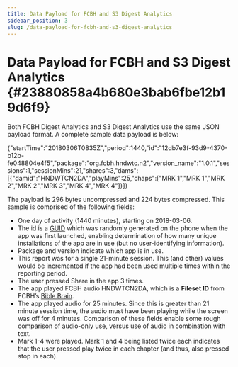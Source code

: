 ```yaml
---
title: Data Payload for FCBH and S3 Digest Analytics
sidebar_position: 3
slug: /data-payload-for-fcbh-and-s3-digest-analytics
---
```




# **Data Payload for FCBH and S3 Digest Analytics** {#23880858a4b680e3bab6fbe12b19d6f9}


Both FCBH Digest Analytics and S3 Digest Analytics use the same JSON payload format. A complete sample data payload is below:


{"startTime":"20180306T0835Z","period":1440,"id":"12db7e3f-93d9-4370-b12b-fe048804e4f5","package":"org.fcbh.hndwtc.n2","version_name":"1.0.1","sessions":1,"sessionMins":21,"shares":3,"dams":[{"damid":"HNDWTCN2DA","playMins":25,"chaps":["MRK 1","MRK 1","MRK 2","MRK 2","MRK 3","MRK 4","MRK 4"]}]}


The payload is 296 bytes uncompressed and 224 bytes compressed. This sample is comprised of the following fields:

- One day of activity (1440 minutes), starting on 2018-03-06.
- The id is a [GUID](https://en.wikipedia.org/wiki/Universally_unique_identifier) which was randomly generated on the phone when the app was first launched, enabling determination of how many unique installations of the app are in use (but no user-identifying information).
- Package and version indicate which app is in use.
- This report was for a single 21-minute session. This (and other) values would be incremented if the app had been used multiple times within the reporting period.
- The user pressed Share in the app 3 times.
- The app played FCBH audio HNDWTCN2DA, which is a **Fileset ID** from FCBH’s [Bible Brain](https://biblebrain.com/).
- The app played audio for 25 minutes. Since this is greater than 21 minute session time, the audio must have been playing while the screen was off for 4 minutes. Comparison of these fields enable some rough comparison of audio-only use, versus use of audio in combination with text.
- Mark 1-4 were played. Mark 1 and 4 being listed twice each indicates that the user pressed play twice in each chapter (and thus, also pressed stop in each).
